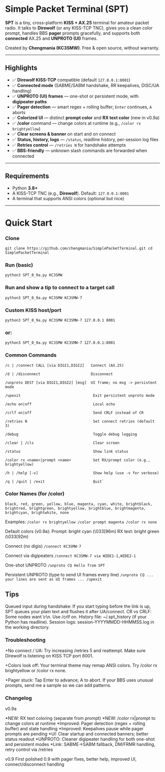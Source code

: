 # Simple Packet Terminal (SPT)

**SPT** is a tiny, cross-platform **KISS + AX.25** terminal for amateur packet radio.
It talks to **Direwolf** (or any KISS-TCP TNC), gives you a clean color prompt, handles
BBS **pager** prompts gracefully, and supports both **connected** AX.25 and **UNPROTO (UI)** frames.

Created by **Chengmania (KC3SMW)**. Free & open source, without warranty.

---

## Highlights

- ✅ **Direwolf KISS-TCP** compatible (default `127.0.0.1:8001`)
- ✅ **Connected mode** (SABME/SABM handshake, RR keepalives, DISC/UA handling)
- ✅ **UNPROTO (UI) frames** — one-shot or persistent mode, with **digipeater paths**
- ✅ **Pager detection** — smart regex + rolling buffer; `Enter` continues, `A` aborts
- ✅ **Colorized UI** — distinct **prompt color** and **RX text color** (new in v0.9a)
- ✅ **/color** command — change colors at runtime (e.g., `/color rx brightyellow`)
- ✅ **Clear screens & banner** on start and on connect
- ✅ **Status, history, logs** — `/status`, readline history, per-session log files
- ✅ **Retries control** — `/retries N` for handshake attempts
- ✅ **BBS-friendly** — unknown slash commands are forwarded when connected

---

## Requirements

- Python **3.8+**
- A KISS-TCP TNC (e.g., **Direwolf**). Default: `127.0.0.1:8001`
- A terminal that supports ANSI colors (optional but nice)

---

# Quick Start


### Clone
`git clone https://github.com/chengmania/SimplePacketTerminal.git
cd SimplePacketTerminal`

### Run (basic)
`python3 SPT_0_9a.py KC3SMW`

### Run and show a tip to connect to a target call
`python3 SPT_0_9a.py KC3SMW KC3SMW-7`

### Custom KISS host/port
`python3 SPT_0_9a.py KC3SMW KC3SMW-7 127.0.0.1 8001`
### or:
`python3 SPT_0_9a.py KC3SMW KC3SMW-7 127.0.0.1:8001`


### Common Commands
```
/c | /connect CALL [via DIGI1,DIGI2]   Connect (AX.25)

/d | /disconnect                       Disconnect

/unproto DEST [via DIGI1,DIGI2] [msg]  UI frame; no msg -> persistent mode

/upexit                                 Exit persistent unproto mode

/echo on|off                            Local echo

/crlf on|off                            Send CRLF instead of CR

/retries N                              Set connect retries (default 3)

/debug                                  Toggle debug logging

/clear | /cls                           Clear screen

/status                                 Show link status

/color rx <name>|prompt <name>          Set RX/prompt color (e.g., brightyellow)

/h | /help [-v]                         Show help (use -v for verbose)

/q | /quit | /exit                      Quit`
```

### Color Names (for /color)

`black, red, green, yellow, blue, magenta, cyan, white, brightblack, brightred, brightgreen, brightyellow, brightblue, brightmagenta, brightcyan, brightwhite, none`

Examples:
`/color rx brightyellow
/color prompt magenta
/color rx none`

Default colors (v0.9a):
Prompt: bright cyan (\033[96m)
RX text: bright green (\033[92m)


Connect (no digis)
`/connect KC3SMW-7`

Connect via digipeaters
`/connect KC3SMW-7 via WIDE1-1,WIDE2-1`


One-shot UNPROTO
`/unproto CQ Hello from SPT`

Persistent UNPROTO (type to send UI frames every line)
`/unproto CQ
... your lines are sent as UI frames ...
/upexit`



## Tips

Queued input during handshake: If you start typing before the link is up,
SPT queues your plain text and flushes it after UA/connect.
CR vs CRLF: Some nodes want \r\n. Use /crlf on.
History file: ~/.spt_history (if your Python has readline).
Session logs: session-YYYYMMDD-HHMMSS.log in the working directory.



### Troubleshooting

+No connect / UA: Try increasing /retries 5 and reattempt. Make sure Direwolf is listening on KISS TCP port 8001.

+Colors look off: Your terminal theme may remap ANSI colors. Try /color rx brightyellow or /color rx none.

+Pager stuck: Tap Enter to advance; A to abort. If your BBS uses unusual prompts, send me a sample so we can add patterns.



### Changelog
v0.9a

*NEW: RX text coloring (separate from prompt)
*NEW: /color rx|prompt <name> to change colors at runtime
*Improved: Pager detection (regex + rolling buffer) and state handling
*Improved: Keepalives pause while pager prompts are pending
*UI: Clear startup and connected banners; better status readout
*UNPROTO: Cleaner digipeater handling for both one-shot and persistent modes
*Link: SABME→SABM fallback, DM/FRMR handling, retry control via /retries

v0.9
First polished 0.9 with pager fixes, better help, improved UI, connect/disconnect handling
